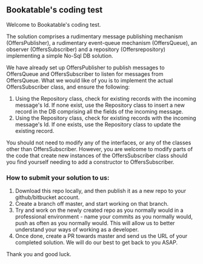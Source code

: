 ## Bookatable's coding test

Welcome to Bookatable's coding test.

The solution comprises a rudimentary message publishing mechanism (OffersPublisher), a rudimentary event-queue mechanism (OffersQueue), 
an observer (OffersSubscriber) and a repository (Offersrepository) implementing a simple No-Sql DB solution.

We have already set up OffersPublisher to publish messages to OffersQueue and OffersSubscriber to listen for messages from OffersQueue. 
What we would like of you is to implement the actual OffersSubscriber class, and ensure the following:

1. Using the Repository class, check for existing records with the incoming message's Id. If none exist, use the Repository class to insert a new record in the DB comprising all the fields of the incoming message.
2. Using the Repository class, check for existing records with the incoming message's Id. If one exists, use the Repository class to update the existing record.

You should not need to modify any of the interfaces, or any of the classes other than OffersSubscriber. However, you are welcome to modify parts of the code that create new instances of the 
OffersSubscriber class should you find yourself needing to add a constructor to OffersSubscriber.

### How to submit your solution to us:

1. Download this repo locally, and then publish it as a new repo to your github/bitbucket account.
2. Create a branch off master, and start working on that branch. 
2. Try and work on the newly created repo as you normally would in a professional environment - name your commits as you normally would, push as often as you normally would. 
This will allow us to better understand your ways of working as a developer.
3. Once done, create a PR towards master and send us the URL of your completed solution. We will do our best to get back to you ASAP.

Thank you and good luck.